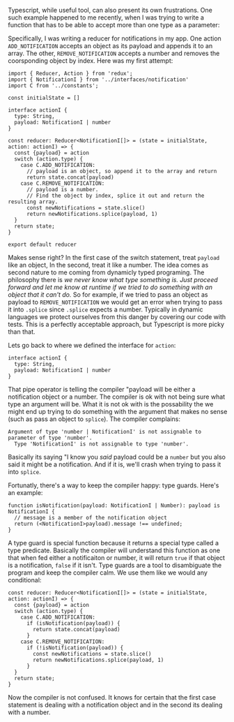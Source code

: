Typescript, while useful tool, can also present its own frustrations. One such example happened to me recently, when I was trying to write a function that has to be able to accept more than one type as a parameter:

Specifically, I was writing a reducer for notifications in my app. One action `ADD_NOTIFICATION` accepts an object as its payload and appends it to an array. The other, `REMOVE_NOTIFICATION` accepts a number and removes the coorsponding object by index. Here was my first attempt:

```
import { Reducer, Action } from 'redux';
import { NotificationI } from '../interfaces/notification'
import C from '../constants';

const initialState = []

interface actionI {
  type: String,
  payload: NotificationI | number
}

const reducer: Reducer<NotificationI[]> = (state = initialState, action: actionI) => {
  const {payload} = action
  switch (action.type) {
    case C.ADD_NOTIFICATION:
      // payload is an object, so append it to the array and return
      return state.concat(payload)
    case C.REMOVE_NOTIFICATION:
      // payload is a number. 
      // Find the object by index, splice it out and return the resulting array.
      const newNotifications = state.slice()
      return newNotifications.splice(payload, 1)
  }
  return state;
}

export default reducer
```

Makes sense right? In the first case of the switch statement, treat `payload` like an object, In the second, treat it like a number. The idea comes as second nature to me coming from dynamicly typed programing. The philosophy there is _we never know what type something is. Just proceed forward and let me know at runtime if we tried to do something with an object that it can't do._ So for example, if we tried to pass an object as payload to `REMOVE_NOTIFICATION` we would get an error when trying to pass it into `.splice` since `.splice` expects a number. Typically in dynamic languages we protect ourselves from this danger by covering our code with tests. This is a perfectly acceptable approach, but Typescript is more picky than that.

Lets go back to where we defined the interface for `action`:

```
interface actionI {
  type: String,
  payload: NotificationI | number
}
```

That pipe operator is telling the compiler "payload will be either a notification object or a number. The compiler is ok with not being sure what type an argument will be. What it is not ok with is the possability the we might end up trying to do something with the argument that makes no sense (such as pass an object to `splice`). The compiler complains:
```
Argument of type 'number | NotificationI' is not assignable to parameter of type 'number'.
  Type 'NotificationI' is not assignable to type 'number'.
```

Basically its saying "I know you _said_ payload could be a `number` but you also said it might be a notification. And if it is, we'll crash when trying to pass it into `splice`.

Fortunatly, there's a way to keep the compiler happy: type guards. Here's an example:

```
function isNotification(payload: NotificationI | Number): payload is NotificationI {
  // message is a member of the notification object
  return (<NotificationI>payload).message !== undefined;
}
```

A type guard is special function because it returns a special type called a type predicate. Basically the compiler will understand this function as one that when fed either a notificaiton or number, it will return `true` if that object is a notification, `false` if it isn't. Type guards are a tool to disambiguate the program and keep the compiler calm. We use them like we would any conditional:

```
const reducer: Reducer<NotificationI[]> = (state = initialState, action: actionI) => {
  const {payload} = action
  switch (action.type) {
    case C.ADD_NOTIFICATION:
      if (isNotification(payload)) {
        return state.concat(payload)
      }
    case C.REMOVE_NOTIFICATION:
      if (!isNotification(payload)) {
        const newNotifications = state.slice()
        return newNotifications.splice(payload, 1)
      }
  }
  return state;
}
```

Now the compiler is not confused. It knows for certain that the first case statement is dealing with a notification object and in the second its dealing with a number.
